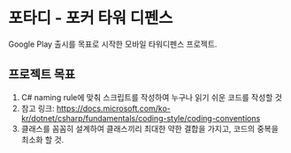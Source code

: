 # 포타디 - 포커 타워 디펜스
Google Play 출시를 목표로 시작한 모바일 타워디펜스 프로젝트.

## 프로젝트 목표
1. C# naming rule에 맞춰 스크립트를 작성하여 누구나 읽기 쉬운 코드를 작성할 것
2. 참고 링크: https://docs.microsoft.com/ko-kr/dotnet/csharp/fundamentals/coding-style/coding-conventions
3. 클래스를 꼼꼼히 설계하여 클래스끼리 최대한 약한 결합을 가지고, 코드의 중복을 최소화 할 것.
